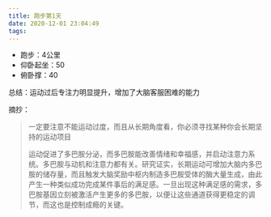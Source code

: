 ```yaml
---
title: 跑步第1天
date: 2020-12-01 23:04:49
tags:
---
```


- 跑步：4公里
- 仰卧起坐：50
- 俯卧撑：40



总结：运动过后专注力明显提升，增加了大脑客服困难的能力

摘抄：

>  一定要注意不能运动过度，而且从长期角度看，你必须寻找某种你会长期坚持的运动项目
>
> 运动促进了多巴胺分泌，而多巴胺能改善情绪和幸福感，并启动注意力系统。多巴胺与动机和注意力都有关。研究证实，长期运动可增加大脑内多巴胺的储存量，而且触发大脑奖励中枢内制造多巴胺受体的酶大量生成，由此产生一种类似成功完成某件事后的满足感。一旦出现这种满足感的需求，多巴胺基因立刻被激活产生更多的多巴胺，以便让这些通道获得更稳定的调节，而这也是控制成瘾的关键。